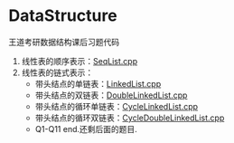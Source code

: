 # DataStructure
王道考研数据结构课后习题代码

1. 线性表的顺序表示：[SeqList.cpp](https://github.com/ChengXinyun/DataStructure/blob/main/SeqList.cpp)
2. 线性表的链式表示：
    - 带头结点的单链表：[LinkedList.cpp](https://github.com/ChengXinyun/DataStructure/blob/main/LinkedList.cpp)
    - 带头结点的双链表：[DoubleLinkedList.cpp](https://github.com/ChengXinyun/DataStructure/blob/main/DoubleLinkedList.cpp)
    - 带头结点的循环单链表：[CycleLinkedList.cpp](https://github.com/ChengXinyun/DataStructure/blob/main/CycleLinkedList.cpp)
    - 带头结点的循环双链表：[CycleDoubleLinkedList.cpp](https://github.com/ChengXinyun/DataStructure/blob/main/CycleDoubleLinkedList.cpp)
    - Q1-Q11 end.还剩后面的题目.

